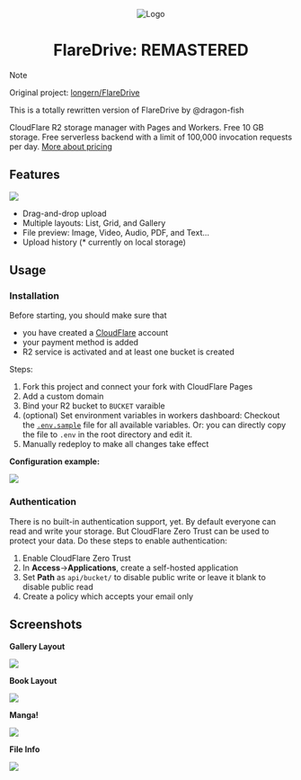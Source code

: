 <div align="center">

![Logo](https://github.com/user-attachments/assets/e02724d9-58e9-431f-bb63-d4b52c6bb7d4)

# FlareDrive: REMASTERED

</div>

> [!NOTE]
> Original project: [longern/FlareDrive](https://github.com/longern/FlareDrive)
>
> This is a totally rewritten version of FlareDrive by @dragon-fish

CloudFlare R2 storage manager with Pages and Workers. Free 10 GB storage. Free serverless backend with a limit of 100,000 invocation requests per day. [More about pricing](https://developers.cloudflare.com/r2/platform/pricing/)

## Features

![](https://github.com/user-attachments/assets/7a89b857-c11d-4c1e-bb5b-2f12d95896d3)

- Drag-and-drop upload
- Multiple layouts: List, Grid, and Gallery
- File preview: Image, Video, Audio, PDF, and Text...
- Upload history (\* currently on local storage)

## Usage

### Installation

Before starting, you should make sure that

- you have created a [CloudFlare](https://dash.cloudflare.com/) account
- your payment method is added
- R2 service is activated and at least one bucket is created

Steps:

1. Fork this project and connect your fork with CloudFlare Pages
2. Add a custom domain
3. Bind your R2 bucket to `BUCKET` varaible
4. (optional) Set environment variables in workers dashboard:
   Checkout the [`.env.sample`](.env.sample) file for all available variables.
   Or: you can directly copy the file to `.env` in the root directory and edit it.
5. Manually redeploy to make all changes take effect

**Configuration example:**

![](https://github.com/user-attachments/assets/0f806845-5327-472e-83e9-b14da76aece0)

### Authentication

There is no built-in authentication support, yet. By default everyone can read and write your storage. But CloudFlare Zero Trust can be used to protect your data. Do these steps to enable authentication:

1. Enable CloudFlare Zero Trust
2. In **Access**->**Applications**, create a self-hosted application
3. Set **Path** as `api/bucket/` to disable public write or leave it blank to disable public read
4. Create a policy which accepts your email only

## Screenshots

**Gallery Layout**

![](https://github.com/user-attachments/assets/a815f682-fac4-459b-b53a-9c219966be3d)

**Book Layout**

![](https://github.com/user-attachments/assets/27135561-6ab7-40fd-8bae-3cb833f74c4c)

**Manga!**

![](https://github.com/user-attachments/assets/bcb31353-7709-4152-b6a9-8297e300a387)

**File Info**

![](https://github.com/user-attachments/assets/f8e5c6ab-7d16-48f3-972c-49ef109549b8)

```

```
